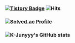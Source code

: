 ### [![Tistory Badge](https://img.shields.io/badge/Tech%20Blog-555263?style=flat&logoColor=white)](https://codingrapper.tistory.com)  ![Hits](https://hits.seeyoufarm.com/api/count/incr/badge.svg?url=https%3A%2F%2Fgithub.com%2FJEENSUNG&count_bg=%23C214E0&title_bg=%23555555&icon=worldhealthorganization.svg&icon_color=%23E7E7E7&title=hits&edge_flat=false)

### [![Solved.ac Profile](http://mazassumnida.wtf/api/generate_badge?boj=jeen0112)](https://solved.ac/jeen0112)

### ![K-Junyyy's GitHub stats](https://github-readme-stats.vercel.app/api?username=JEENSUNG&show_icons=true&theme=dracula)


<!--
**JEENSUNG/JEENSUNG** is a ✨ _special_ ✨ repository because its `README.md` (this file) appears on your GitHub profile.

Here are some ideas to get you started:

- 🔭 I’m currently working on ...
- 🌱 I’m currently learning ...
- 👯 I’m looking to collaborate on ...
- 🤔 I’m looking for help with ...
- 💬 Ask me about ...
- 📫 How to reach me: ...
- 😄 Pronouns: ...
- ⚡ Fun fact: ...
-->
